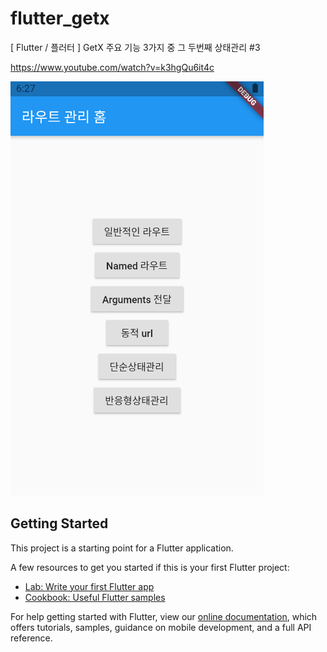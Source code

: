 # flutter_getx

[ Flutter / 플러터 ] GetX 주요 기능 3가지 중 그 두번째 상태관리 #3

https://www.youtube.com/watch?v=k3hgQu6it4c

![CreatePlan](./lib/screenshot/main.png)

## Getting Started

This project is a starting point for a Flutter application.

A few resources to get you started if this is your first Flutter project:

- [Lab: Write your first Flutter app](https://flutter.dev/docs/get-started/codelab)
- [Cookbook: Useful Flutter samples](https://flutter.dev/docs/cookbook)

For help getting started with Flutter, view our
[online documentation](https://flutter.dev/docs), which offers tutorials,
samples, guidance on mobile development, and a full API reference.
